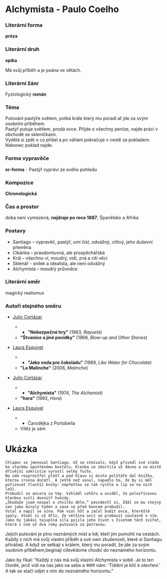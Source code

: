 # Alchymista - Paulo Coelho
### **Literární forma**

**próza**

### **Literární druh**

**epika**

Má svůj příběh a je psána ve větách.

### **Literární žánr**

Fyziologický **román**

### Téma

Putování pastýře světem, potká krále který mu poradí ať jde za svým osobním příběhem.  
Pastýř putuje světlem, prodá ovce. Přijde o všechny peníze, najde práci v obchodě se skleničkami.  
Vydělá si zpět o co přišel a po váhání pokračuje v cestě za pokladem. Nakonec poklad najde.

### Forma vypravěče

**er-forma** - Pastýř vypráví ze svého pohledu

### Kompozice

**Chronologická**

### Čas a prostor

doba není vymezená, **nejdraje po roce 1887**, Španělsko a Afrika

### Postavy

- Santiago – vypravěč, pastýř, umí číst, odvážný, citlivý, jeho duševní přeměna
- Cikánka – pravdomluvná, ale prospěchářská
- Král – všechno ví, moudrý, vidí, zná a cítí věci
- Sklenář - snílek a idealista, ale není odvážný
- Alchymista – moudrý průvodce

### Literární směr

magický realismus

### Autoři stejného směru

- [Julio Cortázar](https://cs.wikipedia.org/wiki/Julio_Cort%C3%A1zar "Julio Cortázar")
    
    - - **"Nebezpečné hry"** (1963, _Rayuela_)
    - **"Štvanice a jiné povídky"** (1968, _Blow-up and Other Stories_)
- [Laura Esquivel](https://cs.wikipedia.org/wiki/Laura_Esquivel "Laura Esquivel")
    
    - - **"Jako voda pro čokoládu"** (1989, _Like Water for Chocolate_)
    - **"La Malinche"** (2006, _Malinche_)
- [Julio Cortázar](https://cs.wikipedia.org/wiki/Julio_Cort%C3%A1zar "Julio Cortázar")
    
    - - **"Alchymista"** (1974, _The Alchemist_)
    - **"hora"** (1992, _Hora_)
- [Laura Esquivel](https://cs.wikipedia.org/wiki/Laura_Esquivel "Laura Esquivel")
    
    - - Čarodějka z Portobella
    - Vítěz je sám

# Ukázka

```text
Chlapec se jmenoval Santiago. Už se stmívalo, když přivedl své stádo ke starému opuštěnému kostelu. Klenba se zbortila už dávno a na místě dřívější sakristie vyrostl velký fuchs. 
Na zem rozprostřel plášť a pod hlavu si místo polštáře dal knížku, kterou zrovna dočetl. A ještě než usnul, napadlo ho, že by si měl pořizovat tlustší knihy: nepřečtou se tak rychle a líp se na nich leží.
Probudil se ancora za tmy. Vzhlédl vzhůru a uviděl, že polozřícovou klenbou svítí dovnitř hvězdy.
„Škodaže jsem nespal o chvilku déle,“ povzdechl si. Zdál se mu stejný sen jako minulý týden a zase se před koncem probudil. 
Vstal a napil se vína. Pak vzal hůl a začal budit ovce, kteréště spaly. Všiml si už dřív, že většina ovcí se probouzí současně s ním. Jako by jakási tajuplná síla pojila jeho život s životem těch zvířat, která s ním už dva roky putovala za potravou.
```

Jejich putování je plno neznámých míst a lidí, kteří jim pomohli na cestách. Každý z nich má svůj vlastní příběh a své own zkušenosti, které si Santiagu přinášejí. A když se setkají s králem, který mu poradil, že jde za svým osobním příběhem,beginají cílevědome chodić do neznámého horizontu.

Jako by říkal: "Každý z nás má svůj vlastní Alchymista v sobě. Je to ten člověk, jenž vidí na nás jako na sebe a कहतí nám: 'Tištění je klíč k otevření.' A tak se stačí odjet s nim do neznámého horizontu."